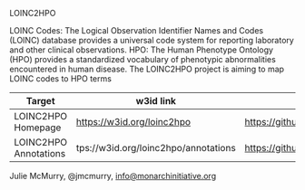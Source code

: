 LOINC2HPO

LOINC Codes: The Logical Observation Identifier Names and Codes (LOINC) database provides a universal code system for reporting laboratory and other clinical observations.
HPO: The Human Phenotype Ontology (HPO) provides a standardized vocabulary of phenotypic abnormalities encountered in human disease. 
The LOINC2HPO project is aiming to map LOINC codes to HPO terms

Target | w3id link | Destination URL
---|---|-----
LOINC2HPO Homepage | https://w3id.org/loinc2hpo | https://github.com/monarch-initiative/loinc2hpo/blob/master/README.md
LOINC2HPO Annotations | tps://w3id.org/loinc2hpo/annotations | https://github.com/TheJacksonLaboratory/loinc2hpoAnnotation/blob/master/Data/TSVSingleFile/annotations.tsv

Julie McMurry, @jmcmurry, info@monarchinitiative.org